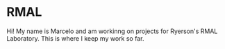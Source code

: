 # RMAL

Hi! My name is Marcelo and am workinng on projects for Ryerson's RMAL Laboratory. This is where I keep my work so far.
